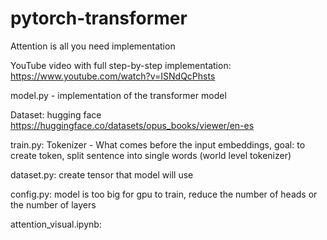 # pytorch-transformer
Attention is all you need implementation

YouTube video with full step-by-step implementation: https://www.youtube.com/watch?v=ISNdQcPhsts

model.py - implementation of the transformer model

Dataset: hugging face https://huggingface.co/datasets/opus_books/viewer/en-es

train.py: Tokenizer - What comes before the input embeddings, goal: to create token, split sentence into single words (world level tokenizer) 

dataset.py: create tensor that model will use

config.py: model is too big for gpu to train, reduce the number of heads or the number of layers

attention_visual.ipynb: 